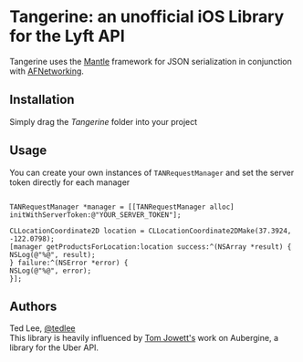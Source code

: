 # Tangerine: an unofficial iOS Library for the Lyft API

Tangerine uses the [Mantle](https://github.com/Mantle/Mantle) framework for JSON serialization in conjunction with [AFNetworking](https://github.com/AFNetworking/AFNetworking).

## Installation

Simply drag the *Tangerine* folder into your project

## Usage

You can create your own instances of `TANRequestManager` and set the server token directly for each manager
```objc

TANRequestManager *manager = [[TANRequestManager alloc] initWithServerToken:@"YOUR_SERVER_TOKEN"];

CLLocationCoordinate2D location = CLLocationCoordinate2DMake(37.3924, -122.0798);
[manager getProductsForLocation:location success:^(NSArray *result) {
NSLog(@"%@", result);
} failure:^(NSError *error) {
NSLog(@"%@", error);
}];
```

## Authors

Ted Lee, [@tedlee](https://www.twitter.com/tedlee)  
This library is heavily influenced by [Tom Jowett's](https://github.com/tomj) work on Aubergine, a library for the Uber API.
